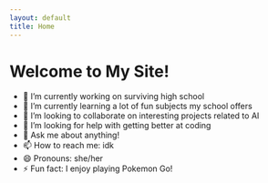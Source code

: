 ```yaml
---
layout: default
title: Home
---
```


# Welcome to My Site!

- 🔭 I’m currently working on surviving high school
- 🌱 I’m currently learning a lot of fun subjects my school offers
- 👯 I’m looking to collaborate on interesting projects related to AI
- 🤔 I’m looking for help with getting better at coding
- 💬 Ask me about anything!
- 📫 How to reach me: idk
- 😄 Pronouns: she/her
- ⚡ Fun fact: I enjoy playing Pokemon Go!

